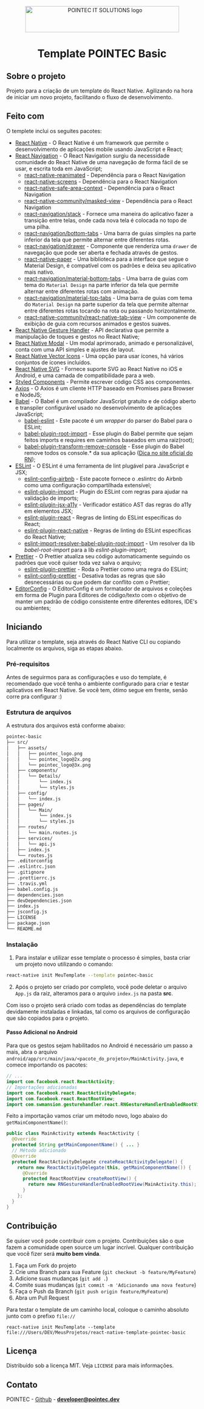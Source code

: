 <p align="center">
  <a href="htts://pointec.dev" target="_blank">
    <img width="405" height="69" src="https://user-images.githubusercontent.com/46358065/83305364-fc86fe00-a1d6-11ea-8482-ccc8ce2fec8b.png" alt="POINTEC IT SOLUTIONS logo" />
  </a>

  <h1 align="center">Template POINTEC Basic</h1>
</p>

## Sobre o projeto
Projeto para a criação de um template do React Native. Agilizando na hora de iniciar um novo projeto, facilitando o fluxo de desenvolvimento.

## Feito com

O templete inclui os seguites pacotes:

- [React Native](http://facebook.github.io/react-native/) - O React Native é um framework que permite o desenvolvimento de aplicações mobile usando JavaScript e React;
- [React Navigation](https://reactnavigation.org/) - O React Navigation surgiu da necessidade comunidade do React Native de uma navegação de forma fácil de se usar, e escrita toda em JavaScript;
  - [react-native-reanimated](https://reactnavigation.org/docs/getting-started) - Dependência para o React Navigation
  - [react-native-screens](https://reactnavigation.org/docs/getting-started) - Dependência para o React Navigation
  - [react-native-safe-area-context](https://reactnavigation.org/docs/getting-started) - Dependência para o React Navigation
  - [react-native-community/masked-view](https://github.com/react-native-community/react-native-masked-view) - Dependência para o React Navigation
  - [react-navigation/stack](https://reactnavigation.org/docs/stack-navigator/) - Fornece uma maneira do aplicativo fazer a transição entre telas, onde cada nova tela é colocada no topo de uma pilha.
  - [react-navigation/bottom-tabs](https://reactnavigation.org/docs/bottom-tab-navigator/) - Uma barra de guias simples na parte inferior da tela que permite alternar entre diferentes rotas.
  - [react-navigation/drawer](https://reactnavigation.org/docs/drawer-navigator) - Componente que renderiza uma `drawer` de navegação que pode ser aberta e fechada através de gestos.
  - [react-native-paper](https://reactnavigation.org/docs/material-bottom-tab-navigator/#using-with-react-native-paper-optional) - Uma biblioteca para a interface que segue o Material Design, é compatível com os padrões e deixa seu aplicativo mais nativo.
  - [react-navigation/material-bottom-tabs](https://reactnavigation.org/docs/material-bottom-tab-navigator) - Uma barra de guias com tema do `Material Design` na parte inferior da tela que permite alternar entre diferentes rotas com animação.
  - [react-navigation/material-top-tabs](https://reactnavigation.org/docs/material-top-tab-navigator) - Uma barra de guias com tema do `Material Design` na parte superior da tela que permite alternar entre diferentes rotas tocando na rota ou passando horizontalmente.
  - [react-native-community/react-native-tab-view](https://github.com/react-native-community/react-native-tab-view) - Um componente de exibição de guia com recursos animados e gestos suaves.
- [React Native Gesture Handler](https://kmagiera.github.io/react-native-gesture-handler/) - API declarativa que permite a manipulação de toques e gestos no React Native;
- [React Native Modal](https://github.com/react-native-community/react-native-modal) - Um modal aprimorado, animado e personalizável, conta com uma API simples e ajustes de layout.
- [React Native Vector Icons](https://github.com/oblador/react-native-vector-icons) - Uma opção para usar ícones, há vários conjuntos de ícones incluídos.
- [React Native SVG](https://github.com/react-native-community/react-native-svg) - Fornece suporte SVG ao React Native no iOS e Android, e uma camada de compatibilidade para a web.
- [Styled Components](https://github.com/styled-components/styled-components) - Permite escrever código CSS aos componentes.
- [Axios](https://github.com/axios/axios) - O Axios é um cliente HTTP baseado em Promises para Browser e NodeJS;
- [Babel](https://babeljs.io/) - O Babel é um compilador JavaScript gratuito e de código aberto e transpiler configurável usado no desenvolvimento de aplicações JavaScript;
  - [babel-eslint](https://github.com/babel/babel-eslint) - Este pacote é um _wrapper_ do parser do Babel para o ESLint;
  - [babel-plugin-root-import](https://github.com/entwicklerstube/babel-plugin-root-import) - Esse plugin do Babel permite que sejam feitos imports e requires em caminhos baseados em uma raiz(root);
  - [babel-plugin-transform-remove-console](https://github.com/babel/minify/tree/master/packages/babel-plugin-transform-remove-console) - Esse plugin do Babel remove todos os console.\* da sua aplicação ([Dica no site oficial do RN](https://facebook.github.io/react-native/docs/performance#using-consolelog-statements));
- [ESLint](https://eslint.org/) - O ESLint é uma ferramenta de lint plugável para JavaScript e JSX;
  - [eslint-config-airbnb](https://github.com/airbnb/javascript/tree/master/packages/eslint-config-airbnb) - Este pacote fornece o .eslintrc do Airbnb como uma configuração compartilhada extensível;
  - [eslint-plugin-import](https://github.com/benmosher/eslint-plugin-import) - Plugin do ESLint com regras para ajudar na validação de imports;
  - [eslint-plugin-jsx-a11y](https://github.com/evcohen/eslint-plugin-jsx-a11y) - Verificador estático AST das regras do a11y em elementos JSX;
  - [eslint-plugin-react](https://github.com/yannickcr/eslint-plugin-react) - Regras de linting do ESLint específicas do React;
  - [eslint-plugin-react-native](https://github.com/Intellicode/eslint-plugin-react-native) - Regras de linting do ESLint específicas do React Native;
  - [eslint-import-resolver-babel-plugin-root-import](https://github.com/olalonde/eslint-import-resolver-babel-root-import) - Um resolver da lib _babel-root-import_ para a lib _eslint-plugin-import_;
- [Prettier](https://prettier.io/) - O Prettier atualiza seu código automaticamente seguindo os padrões que você quiser toda vez salva o arquivo;
  - [eslint-plugin-prettier](https://github.com/prettier/eslint-plugin-prettier) - Roda o Prettier como uma regra do ESLint;
  - [eslint-config-prettier](https://github.com/prettier/eslint-config-prettier) - Desativa todas as regras que são desnecessárias ou que podem dar conflito com o Prettier;
- [EditorConfig](https://editorconfig.org/) - O EditorConfig é um formatador de arquivos e coleções em forma de Plugin para Editores de código/texto com o objetivo de manter um padrão de código consistente entre diferentes editores, IDE's ou ambientes;

## Iniciando

Para utilizar o template, seja através do React Native CLI ou copiando localmente os arquivos, siga as etapas abaixo.

### Pré-requisitos

Antes de seguirmos para as configurações e uso do template, é recomendado que você tenha o ambiente configurado para criar e testar aplicativos em React Native. Se você tem, ótimo segue em frente, senão corre pra configurar :)

### Estrutura de arquivos

A estrutura dos arquivos está conforme abaixo:

```bash
pointec-basic
├── src/
│   ├── assets/
│   │   ├── pointec_logo.png
│   │   └── pointec_logo@2x.png
│   │   └── pointec_logo@3x.png
│   ├── components/
│   │   └── Details/
│   │       └── index.js
│   │       └── styles.js
│   ├── config/
│   │   └── index.js
│   ├── pages/
│   │   └── Main/
│   │       └── index.js
│   │       └── styles.js
│   ├── routes/
│   │   └── main.routes.js
│   ├── services/
│   │   └── api.js
│   ├── index.js
│   └── routes.js
├── .editorconfig
├── .eslintrc.json
├── .gitignore
├── .prettierrc.js
├── .travis.yml
├── babel.config.js
├── dependencies.json
├── devDependencies.json
├── index.js
├── jsconfig.js
├── LICENSE
├── package.json
└── README.md
```

### Instalação

1. Para instalar e utilizar esse template o processo é simples, basta criar um projeto novo utilizando o comando:

```sh
react-native init MeuTemplate --template pointec-basic
```

2. Após o projeto ser criado por completo, você pode deletar o arquivo `App.js` da raiz, alteramos para o arquivo `index.js` na pasta **src**.

Com isso o projeto será criado com todas as dependências do template devidamente instaladas e linkadas, tal como os arquivos de configuração que são copiados para o projeto.

#### Passo Adicional no Android

Para que os gestos sejam habilitados no Android é necessário um passo a mais, abra o arquivo `android/app/src/main/java/<pacote_do_projeto>/MainActivity.java`, e comece importando os pacotes:

```java
// ...
import com.facebook.react.ReactActivity;
// Importações adicionadas
import com.facebook.react.ReactActivityDelegate;
import com.facebook.react.ReactRootView;
import com.swmansion.gesturehandler.react.RNGestureHandlerEnabledRootView;
```

Feito a importação vamos criar um método novo, logo abaixo do `getMainComponentName()`:

```java
public class MainActivity extends ReactActivity {
  @Override
  protected String getMainComponentName() { ... }
  // Método adicionado
  @Override
  protected ReactActivityDelegate createReactActivityDelegate() {
    return new ReactActivityDelegate(this, getMainComponentName()) {
      @Override
      protected ReactRootView createRootView() {
        return new RNGestureHandlerEnabledRootView(MainActivity.this);
      }
    };
  }
}
```

## Contribuição

Se quiser você pode contribuir com o projeto. Contribuições são o que fazem a comunidade open source um lugar incrível. Qualquer contribuição que você fizer será **muito bem vinda**.

1. Faça um Fork do projeto
2. Crie uma Branch para sua Feature (`git checkout -b feature/MyFeature`)
3. Adicione suas mudanças (`git add .`)
4. Comite suas mudanças (`git commit -m 'Adicionando uma nova feature`)
5. Faça o Push da Branch (`git push origin feature/MyFeature`)
6. Abra um Pull Request

Para testar o template de um caminho local, coloque o caminho absoluto junto com o prefixo `file://`

```
react-native init MeuTemplate --template file:///Users/DEV/MeusProjetos/react-native-template-pointec-basic
```

## Licença

Distribuído sob a licença MIT. Veja `LICENSE` para mais informações.

## Contato

POINTEC - [Github](https://github.com/paesrafael) - **developer@pointec.dev**
